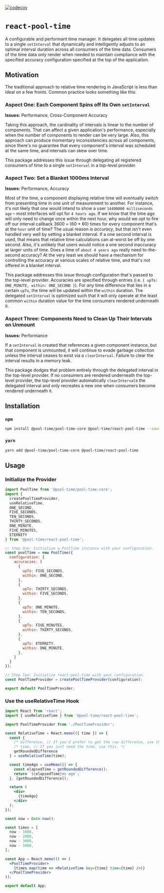[![codecov](https://codecov.io/gh/louisscruz/react-pool-time/branch/master/graph/badge.svg?token=YlOca0sPpR)](https://codecov.io/gh/louisscruz/react-pool-time)

# `react-pool-time`

A configurable and performant time manager.
It delegates all time updates to a single `setInterval` that dynamically and intelligently adjusts to an optimal interval duration across all consumers of the time data.
Consumers of the time data only render when needed to maintain compliance with the specified accuracy configuration specified at the top of the application.

## Motivation

The traditional approach to relative time rendering in JavaScript is less than ideal on a few fronts.
Common practice looks something like this.

### Aspect One: Each Component Spins off Its Own `setInterval`

**Issues:** Performance, Cross-Component Accuracy

Taking this approach, the cardinality of intervals is linear to the number of components.
That can affect a given application's performance, especially when the number of components to render can be very large.
Also, this approach can produce momentary inconsistencies across all components, since there's no guarantee that every component's interval was scheduled at the same time, and intervals can skew over time.

This package addresses this issue through delegating all registered consumers of time to a single `setInterval` in a top-level provider.

### Aspect Two: Set a Blanket 1000ms Interval

**Issues:** Performance, Accuracy

Most of the time, a component displaying relative time will eventually switch from presenting time in one unit of measurement to another.
For instance, it's not likely that one would intend to show a user `14400000 milliseconds ago` – most interfaces will opt for `4 hours ago`.
If we know that the time ago will only need to change once within the next hour, why would we opt to fire off our interval callback 3600 = (60 * 60) times for every component that's at the `hour` unit of time?
The usual reason is _accuracy_, but that isn't even handled very well by setting a blanket interval.
If a one second interval is used, that means that relative time calculations can at-worst be off by one second.
Also, it's unlikely that users would notice a one second inaccuracy at larger units of time.
Does a time of `about 4 years ago` really need to-the-second accuracy?
At the very least we should have a mechanism for controlling the accuracy at various scales of relative time, and that's not offered in a blanket interval.

This package addresses this issue through configuration that's passed to the top-level provider.
Accuracies are specified through entries (i.e. `{ upTo: ONE_MINUTE, within: ONE_SECOND }`).
For any time difference that lies in a certain `upTo`, the time will be updated within the `within` duration.
The delegated `setInterval` is optimized such that it will only operate at the least common `within` duration value for the time consumers rendered underneath it.

### Aspect Three: Components Need to Clean Up Their Intervals on Unmount

**Issues:** Performance

If a `setInterval` is created that references a given component instance, but that component is unmounted, it will continue to evade garbage collection unless the interval ceases to exist via a `clearInterval`.
Failure to clear the interval results in a memory leak.

This package dodges that problem entirely through the delegated interval in the top-level provider.
If no consumers are rendered underneath the top-level provider, the top-level provider automatically `clearInterval`s the delegated interval and only recreates a new one when consumers become rendered underneath it.

## Installation

### `npm`

```sh
npm install @pool-time/pool-time-core @pool-time/react-pool-time --save
```

### `yarn`

```sh
yarn add @pool-time/pool-time-core @pool-time/react-pool-time
```

## Usage

### Initialize the Provider

```jsx
import PoolTime from '@pool-time/pool-time-core';
import {
  createPoolTimeProvider,
  useRelativeTime,
  ONE_SECOND,
  FIVE_SECONDS,
  TEN_SECONDS,
  THIRTY_SECONDS,
  ONE_MINUTE,
  FIVE_MINUTES,
  ETERNITY
} from '@pool-time/react-pool-time';

// Step One: Initialize a PoolTime instance with your configuration.
const poolTime = new PoolTime({
  configuration: {
    accuracies: [
      {
        upTo: FIVE_SECONDS,
        within: ONE_SECOND,
      },
      {
        upTo: THIRTY_SECONDS,
        within: FIVE_SECONDS,
      },
      {
        upTo: ONE_MINUTE,
        within: TEN_SECONDS,
      },
      {
        upTo: FIVE_MINUTES,
        within: THIRTY_SECONDS,
      },
      {
        upTo: ETERNITY,
        within: ONE_MINUTE,
      },
    ]
  }
});

// Step Two: Initialize react-pool-time with your configuration.
const PoolTimeProvider = createPoolTimeProvider(configuration);

export default PoolTimeProvider;
```

### Use the useRelativeTime Hook

```jsx
import React from 'react';
import { useRelativeTime } from '@pool-time/react-pool-time';

import PoolTimeProvider from './PoolTimeProvider';

const RelativeTime = React.memo(({ time }) => {
  const {
    /* difference, // If you'd prefer to get the raw difference, use this. */
    /* time, // If you just need the time, use this. */
    getRoundedDifference
  } = useRelativeTime(time);

  const timeAgo = useMemo(() => {
    const elapsedTime = getRoundedDifference();
    return `${elapsedTime}ms ago`;
  }, [getRoundedDifference]);

  return (
    <div>
      {timeAgo}
    </div>
  );
});

const now = Date.now();

const times = [
  now - 1000,
  now - 2000,
  now - 3000,
  now - 5000,
];

const App = React.memo(() => (
  <PoolTimeProvider>
    {times.map(time => <RelativeTime key={time} time={time} />)}
  </PoolTimeProvider>
));

export default App;
```